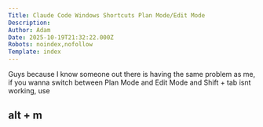 ```yaml
---
Title: Claude Code Windows Shortcuts Plan Mode/Edit Mode
Description: 
Author: Adam
Date: 2025-10-19T21:32:22.000Z
Robots: noindex,nofollow
Template: index
---
```

<p>Guys because I know someone out there is having the same problem as me, if you wanna switch between Plan Mode and Edit Mode and Shift + tab isnt working, use</p>

<h2>
  
  
  alt + m
</h2>

